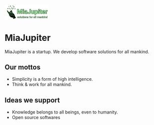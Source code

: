 <img src="https://github.com/miajupiter/.github/raw/main/images/miajupiter-logo.png"  width="140" />

# MiaJupiter

MiaJupiter is a startup. We develop software solutions for all mankind.

## Our mottos

- Simplicity is a form of high intelligence.
- Think & work for all mankind.


## Ideas we support

- Knowledge belongs to all beings, even to humanity.
- Open source softwares
